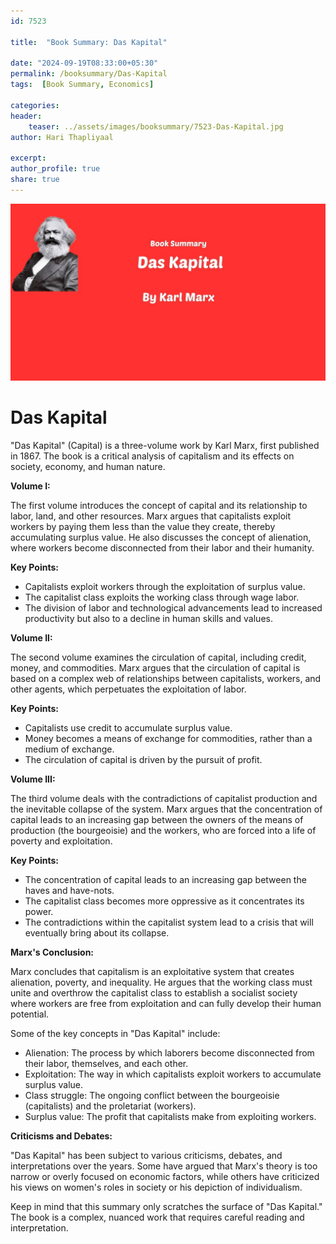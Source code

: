 ```yaml
---    
id: 7523    
  
title:  "Book Summary: Das Kapital"       

date: "2024-09-19T08:33:00+05:30"    
permalink: /booksummary/Das-Kapital     
tags:  [Book Summary, Economics]     
    
categories:    
header:    
    teaser: ../assets/images/booksummary/7523-Das-Kapital.jpg    
author: Hari Thapliyaal    

excerpt:    
author_profile: true    
share: true    
---    
```

    
![Book Summary: Das-Kapital](../assets/images/booksummary/7523-Das-Kapital.jpg) 

# Das Kapital
   
"Das Kapital" (Capital) is a three-volume work by Karl Marx, first published in 1867. The book is a critical analysis of capitalism and its effects on society, economy, and human nature.
   
**Volume I:**

The first volume introduces the concept of capital and its relationship to labor, land, and other resources. Marx argues that capitalists exploit workers by paying them less than the value they create, thereby accumulating surplus value. He also discusses the concept of alienation, where workers become disconnected from their labor and their humanity.

**Key Points:**

* Capitalists exploit workers through the exploitation of surplus value.
* The capitalist class exploits the working class through wage labor.
* The division of labor and technological advancements lead to increased productivity but also to a decline in human skills and values.

**Volume II:**

The second volume examines the circulation of capital, including credit, money, and commodities. Marx argues that the circulation of capital is based on a complex web of relationships between capitalists, workers, and other agents, which perpetuates the exploitation of labor.

**Key Points:**

* Capitalists use credit to accumulate surplus value.
* Money becomes a means of exchange for commodities, rather than a medium of exchange.
* The circulation of capital is driven by the pursuit of profit.

**Volume III:**

The third volume deals with the contradictions of capitalist production and the inevitable collapse of the system. Marx argues that the concentration of capital leads to an increasing gap between the owners of the means of production (the bourgeoisie) and the workers, who are forced into a life of poverty and exploitation.

**Key Points:**

* The concentration of capital leads to an increasing gap between the haves and have-nots.
* The capitalist class becomes more oppressive as it concentrates its power.
* The contradictions within the capitalist system lead to a crisis that will eventually bring about its collapse.

**Marx's Conclusion:**

Marx concludes that capitalism is an exploitative system that creates alienation, poverty, and inequality. He argues that the working class must unite and overthrow the capitalist class to establish a socialist society where workers are free from exploitation and can fully develop their human potential.

Some of the key concepts in "Das Kapital" include:

* Alienation: The process by which laborers become disconnected from their labor, themselves, and each other.
* Exploitation: The way in which capitalists exploit workers to accumulate surplus value.
* Class struggle: The ongoing conflict between the bourgeoisie (capitalists) and the proletariat (workers).
* Surplus value: The profit that capitalists make from exploiting workers.

**Criticisms and Debates:**

"Das Kapital" has been subject to various criticisms, debates, and interpretations over the years. Some have argued that Marx's theory is too narrow or overly focused on economic factors, while others have criticized his views on women's roles in society or his depiction of individualism.

Keep in mind that this summary only scratches the surface of "Das Kapital." The book is a complex, nuanced work that requires careful reading and interpretation.
